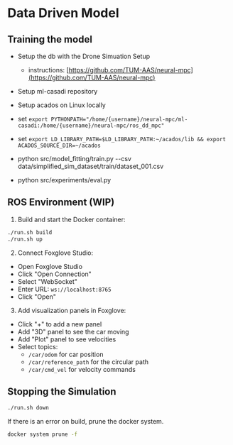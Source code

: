 # Data Driven Model

## Training the model

- Setup the db with the Drone Simuation Setup 
  - instructions: [https://github.com/TUM-AAS/neural-mpc](https://github.com/TUM-AAS/neural-mpc)
- Setup ml-casadi repository
- Setup acados on Linux locally
- set `export PYTHONPATH="/home/{username}/neural-mpc/ml-casadi:/home/{username}/neural-mpc/ros_dd_mpc"`
- set `export LD_LIBRARY_PATH=$LD_LIBRARY_PATH:~/acados/lib && export ACADOS_SOURCE_DIR=~/acados`

- python src/model_fitting/train.py --csv data/simplified_sim_dataset/train/dataset_001.csv
- python src/experiments/eval.py

## ROS Environment (WIP)

1. Build and start the Docker container:
```bash
./run.sh build
./run.sh up
```

2. Connect Foxglove Studio:
- Open Foxglove Studio
- Click "Open Connection"
- Select "WebSocket"
- Enter URL: `ws://localhost:8765`
- Click "Open"

3. Add visualization panels in Foxglove:
- Click "+" to add a new panel
- Add "3D" panel to see the car moving
- Add "Plot" panel to see velocities
- Select topics:
  - `/car/odom` for car position
  - `/car/reference_path` for the circular path
  - `/car/cmd_vel` for velocity commands

## Stopping the Simulation

```bash
./run.sh down
``` 

If there is an error on build, prune the docker system.

```bash
docker system prune -f
```